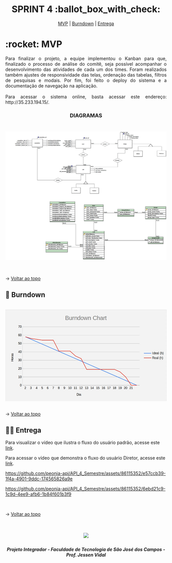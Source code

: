 <br id="topo">
 
<h1 align="center"> SPRINT 4 :ballot_box_with_check: </h1>

<p align="center">
    <a href="#mvp">MVP</a> | 
    <a href="#burndown">Burndown</a> | 
    <a href="#entrega">Entrega</a>
</p>

<span id="mvp">
 
<h1> :rocket: MVP </h1>
<p align="justify">Para finalizar o projeto, a equipe implementou o Kanban para que, finalizado o processo de análise do comitê, seja possível acompanhar o desenvolvimento das atividades de cada um dos times. Foram realizados também ajustes de responsividade das telas, ordenação das tabelas, filtros de pesquisas e modais. Por fim, foi feito o deploy do sistema e a documentação de navegação na aplicação.<br>
<br>
Para acessar o sistema online, basta acessar este endereço: http://35.233.194.15/.
 
<br>
</p>
 
<h3 align="center" id="diagramas"> DIAGRAMAS </h3>
<h1 align="center">
    <img src="../imagens/DERsprint3.jpg" align="center"/>
 <br>
    <img src="../imagens/LOGICO_DERsprint3.jpg" align="center"/>
</h1>
<br>

→ [Voltar ao topo](#topo)
  
<span id="burndown">
 
## :pushpin: Burndown
<br>
     <img src="../imagens/Burndown-4a%20sprint.jpeg" align="center"/>
<br>
 <br>

→ [Voltar ao topo](#topo)
  
 <span id="entrega">
 
## 👩‍💻 Entrega

Para visualizar o vídeo que ilustra o fluxo do usuário padrão, acesse este [link](https://clipchamp.com/watch/8KruCz3Wpls).
  
  
Para acessar o vídeo que demonstra o fluxo do usuário Diretor, acesse este [link](https://clipchamp.com/watch/tK9AXBtIvTg).


https://github.com/peonia-api/API_4_Semestre/assets/86115352/e57ccb39-1f4a-4901-9ddc-174565826a9e



https://github.com/peonia-api/API_4_Semestre/assets/86115352/6ebd21c9-1c9d-4ee9-afb6-1b84f601b3f9


  
<br>
   
 → [Voltar ao topo](#topo)
   
<h1 align="center"> <img src="https://fatecsjc-prd.azurewebsites.net/images/logo/fatecsjc_400x192.png" height="70"  align="auto">
<h5 align="center"> Projeto Integrador - Faculdade de Tecnologia de São José dos Campos - Prof. Jessen Vidal </h5>
